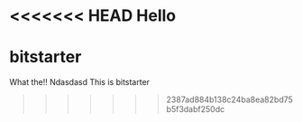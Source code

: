 <<<<<<< HEAD
Hello
=======
bitstarter
==========
What the!!   Ndasdasd
This is bitstarter
>>>>>>> 2387ad884b138c24ba8ea82bd75b5f3dabf250dc
